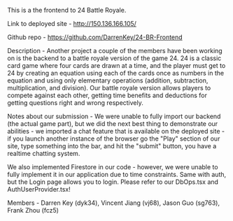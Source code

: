 This is a the frontend to 24 Battle Royale.

Link to deployed site - http://150.136.166.105/

Github repo - https://github.com/DarrenKey/24-BR-Frontend

Description -
Another project a couple of the members have been working on is the backend to a battle royale version of the game 24. 24 is a classic card game where four cards are drawn at a time, and the player must get to 24 by creating an equation using each of the cards once as numbers in the equation and using only elementary operations (addition, subtraction, multiplication, and division). Our battle royale version allows players to compete against each other, getting time benefits and deductions for getting questions right and wrong respectively.

Notes about our submission -
We were unable to fully import our backend (the actual game part), but we did the next best thing to demonstrate our abilities - we imported a chat feature that is available on the deployed site - if you launch another instance of the browser go the "Play" section of our site, type something into the bar, and hit the "submit" button, you have a realtime chatting system.

We also implemented Firestore in our code - however, we were unable to fully implement it in our application due to time constraints. Same with auth, but the Login page allows you to login. Please refer to our DbOps.tsx and AuthUserProvider.tsx!

Members -
Darren Key (dyk34), Vincent Jiang (vj68), Jason Guo (sg763), Frank Zhou (fcz5)
